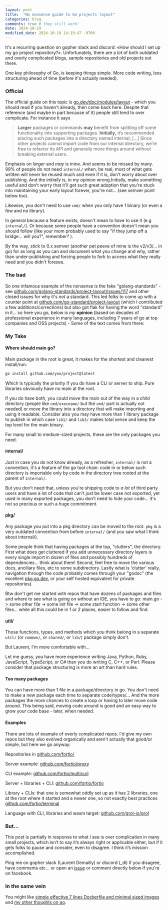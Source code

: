 ```yaml
---
layout: post
title:  "No nonsense guide to Go projects layout"
categories: blog
comments: true # they still work!
date: 2024-10-19
modified_date: 2024-10-19 14:19:47 -0700
---
```


It's a recurring question on gopher slack and discord: «How should I set up my go project repository?».
Unfortunately, there are a *lot* of both outdated and overly complicated blogs, sample repositories and old projects out there.

One key philosophy of Go, is keeping things simple. More code writing, less structuring ahead of time (before it's actually needed).

### Official

The official guide on this topic is [go.dev/doc/modules/layout](https://go.dev/doc/modules/layout) - which you should read if you haven't already, then come back here. Despite that reference (and maybe in part because of it) people still tend to over complicate. For instance it says

> **Larger** packages or commands **may** benefit from splitting off some functionality into supporting packages. **Initially,** it’s recommended placing such packages into a directory named internal; [...] Since other projects cannot import code from our internal directory, we’re free to refactor its API and generally move things around without breaking external users.

Emphasis on _larger_ and _may_ is mine. And seems to be missed by many. 99% of people do not need `internal/` when, be real, most of what gets written will never be reused much and even if it is, don't worry about over publishing. And the _initially_ is, in my opinion wrong.Initially, make something useful and don't worry that it'll get such great adoption that you're stuck into maintaining your early layout forever, you're not... (see semver point below too).

Likewise, you don't need to use `cmd/` when you only have 1 binary (or even a few and no library).

In general because a feature exists, doesn't mean to have to use it (e.g `internal/`). Or because some people have a convention doesn't mean you should follow (like your mom probably used to say "if they jump off a bridge... will you?", remember? ).

By the way, stick to 0.x semver (another pet peeve of mine is the v2/v3/... in go) for as long as you can and document what you change and why, rather than under-publishing and forcing people to fork to access what they really need and you didn't foresee.

### The bad

So one infamous example of the nonsense is the fake "golang-standards" - see [github.com/golang-standards/project-layout/issues/117](https://github.com/golang-standards/project-layout/issues/117) and other closed issues for why it's _not_ a standard. This led folks to come up with a counter point at [github.com/go-standard/project-layout](https://github.com/go-standard/project-layout) (which I contributed a few additions/corrections) but also got flak for having the word "standard" in it... so here you go, below is _my_ **opinion** (based on decades of professional experience in many languages, including 7 years of go at top companies and OSS projects) - Some of the text comes from there:

### My Take

#### Where should main go?

Main package in the root is great, it makes for the shortest and cleanest install/run:
```sh
go install github.com/you/project@latest
```
Which is typically the priority if you do have a CLI or server to ship. Pure libraries obviously have no main at the root.

If you do have both, you could move the main out of the way in a child directory (people like `cmd/execname/` but the `cmd/` part is actually not needed) or move the library into a directory that will make importing and using it readable. Consider also you may have more than 1 library package to publish in which case `lib1/` and `lib2/` makes total sense and keep the top level for the main binary.

For many small to medium-sized projects, these are the only packages you need.

#### internal/

Just in case you do not know already, as a refresher, `internal/` is not a convention, it's a feature of the go tool chain: code in or below such directory is importable only by code in the directory tree rooted at the parent of `internal/`.

But you don't need that, unless you're shipping code to _a lot_ of third party users and have a lot of code that can't just be lower case not exported, yet used in many exported packages, you don't need to hide your code... it's not so precious or such a huge commitment.

#### pkg/

Any package you put into a pkg directory can be moved to the root.
`pkg` is a very outdated convention from before `internal/` (and you saw what I think about internal/).

Some people think that having packages at the top, "clutters", the directory. First what does get cluttered if you add unnecessary directory layers is every single import in dozen of files and possibly hundreds of dependencies... think about them! Second, feel free to move the various docs, ancillary files, etc to some subdirectory. Lastly what is 'clutter' really, navigation through the code probably comes through your "godoc" (the excellent [pkg.go.dev](https://pkg.go.dev/), or your self hosted equivalent for private repositories).

Btw don't get me started with repos that have dozens of packages and files and where to see what is going on without an IDE, you have to go: main.go -> some other file -> some init file -> some start function -> some other files... while all this could be in 1 or 2 places, easier to follow and find.

#### util/

Those functions, types, and methods which you think belong in a separate `util/` (or `common/`, or `shared/`, or `lib/`) package simply don't.

But Laurent, I'm more comfortable with...

Let me guess, you have more experience writing Java, Python, Ruby, JavaScript, TypeScript, or C# than you do writing C, C++, or Perl. Please consider that package structuring is more an art than hard rules.

#### Too many packages

You can have more than 1 file in a package/directory in go. You don't need to make a new package each time to separate code/types/... And the more packages the more chances to create a loop or having to later move code around. This being said, moving code around is good and an easy way to grow your code base - later, when needed.

#### Examples

There are lots of example of overly complicated repos. I'd give my own repos but they also evolved organically and aren't actually that good/or simple, but here we go anyway:

Repositories in [github.com/fortio/](http://github.com/fortio/)

Server example: [github.com/fortio/proxy](https://github.com/fortio/proxy)

CLI example: [github.com/fortio/multicurl](https://github.com/fortio/multicurl)

Server + libraries + CLI: [github.com/fortio/fortio](https://github.com/fortio/fortio)

Library + CLIs: that one is somewhat oddly set up as it has 2 libraries, one at the root where it started and a newer one, so not exactly best practices [github.com/fortio/terminal](https://github.com/fortio/terminal)

Language with CLI, libraries and wasm target: [github.com/grol-io/grol](https://github.com/grol-io/grol)


### But...

This post is partially in response to what I see is over complication in many small projects, which isn’t to say it’s always right or applicable either, but if it gets folks to pause and consider, even to disagree. I think it’s mission accomplished.

Ping me on gopher slack (Laurent Demailly) or discord (_dl) if you disagree, have comments etc... or open an [issue](https://github.com/ldemailly/laurentsv/issues)
or comment directly below if you're on facebook.

### In the same vein

You might like [simple effective 7 lines Dockerfile and minimal sized images](/blog/2024/06/25/stop-the-go-and-docker-madness.html) and [my other thoughts on go](/blog/2024/09/26/golang-7-years-later.html).
